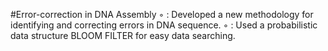 #Error-correction in DNA Assembly
◦ : Developed a new methodology for identifying and correcting errors in DNA sequence.
◦ : Used a probabilistic data structure BLOOM FILTER for easy data searching.
